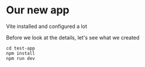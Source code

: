# Our new app

Vite installed and configured a lot

Before we look at the details, let's see what we created

```plaintext
cd test-app
npm install 
npm run dev
```
